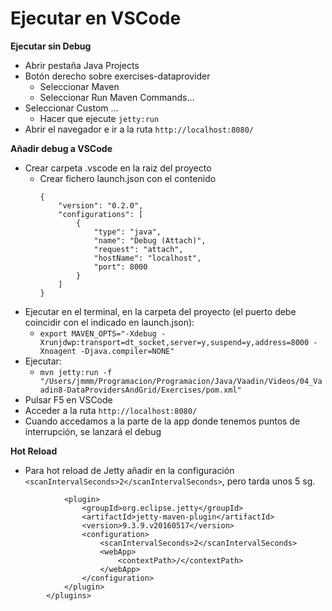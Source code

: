 # Ejecutar en VSCode

**Ejecutar sin Debug**

- Abrir pestaña Java Projects
- Botón derecho sobre exercises-dataprovider
  - Seleccionar Maven
  - Seleccionar Run Maven Commands...
- Seleccionar Custom ...
  - Hacer que ejecute `jetty:run`
- Abrir el navegador e ir a la ruta `http://localhost:8080/`

**Añadir debug a VSCode**

- Crear carpeta .vscode en la raiz del proyecto
  - Crear fichero launch.json con el contenido
    ```
    {
    	"version": "0.2.0",
    	"configurations": [
    		{
    			"type": "java",
    			"name": "Debug (Attach)",
    			"request": "attach",
    			"hostName": "localhost",
    			"port": 8000
    		}
    	]
    }
    ```
- Ejecutar en el terminal, en la carpeta del proyecto (el puerto debe coincidir con el indicado en launch.json):
  - `export MAVEN_OPTS="-Xdebug -Xrunjdwp:transport=dt_socket,server=y,suspend=y,address=8000 -Xnoagent -Djava.compiler=NONE"`
- Ejecutar:
  - `mvn jetty:run -f "/Users/jmmm/Programacion/Programacion/Java/Vaadin/Videos/04_Vaadin8-DataProvidersAndGrid/Exercises/pom.xml"`
- Pulsar F5 en VSCode
- Acceder a la ruta `http://localhost:8080/`
- Cuando accedamos a la parte de la app donde tenemos puntos de interrupción, se lanzará el debug

**Hot Reload**

- Para hot reload de Jetty añadir en la configuración `<scanIntervalSeconds>2</scanIntervalSeconds>`, pero tarda unos 5 sg.

```
			<plugin>
				<groupId>org.eclipse.jetty</groupId>
				<artifactId>jetty-maven-plugin</artifactId>
				<version>9.3.9.v20160517</version>
				<configuration>
					<scanIntervalSeconds>2</scanIntervalSeconds>
					<webApp>
						<contextPath>/</contextPath>
					</webApp>
				</configuration>
			</plugin>
		</plugins>
```
